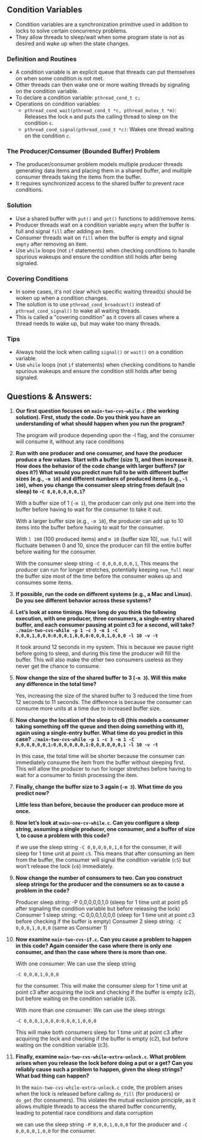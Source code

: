 ## Condition Variables

- Condition variables are a synchronization primitive used in addition to locks to solve certain concurrency problems.
- They allow threads to sleep/wait when some program state is not as desired and wake up when the state changes.

### Definition and Routines

- A condition variable is an explicit queue that threads can put themselves on when some condition is not met.
- Other threads can then wake one or more waiting threads by signaling on the condition variable.
- To declare a condition variable: `pthread_cond_t c;`
- Operations on condition variables:
    - `pthread_cond_wait(pthread_cond_t *c, pthread_mutex_t *m)`: Releases the lock `m` and puts the calling thread to sleep on the condition `c`.
    - `pthread_cond_signal(pthread_cond_t *c)`: Wakes one thread waiting on the condition `c`.

### The Producer/Consumer (Bounded Buffer) Problem

- The producer/consumer problem models multiple producer threads generating data items and placing them in a shared buffer, and multiple consumer threads taking the items from the buffer.
- It requires synchronized access to the shared buffer to prevent race conditions.

### Solution

- Use a shared buffer with `put()` and `get()` functions to add/remove items.
- Producer threads wait on a condition variable `empty` when the buffer is full and signal `fill` after adding an item.
- Consumer threads wait on `fill` when the buffer is empty and signal `empty` after removing an item.
- Use `while` loops (not `if` statements) when checking conditions to handle spurious wakeups and ensure the condition still holds after being signaled.

### Covering Conditions

- In some cases, it's not clear which specific waiting thread(s) should be woken up when a condition changes.
- The solution is to use `pthread_cond_broadcast()` instead of `pthread_cond_signal()` to wake all waiting threads.
- This is called a "covering condition" as it covers all cases where a thread needs to wake up, but may wake too many threads.

### Tips

- Always hold the lock when calling `signal()` or `wait()` on a condition variable.
- Use `while` loops (not `if` statements) when checking conditions to handle spurious wakeups and ensure the condition still holds after being signaled.

## Questions & Answers:

1. **Our first question focuses on `main-two-cvs-while.c` (the working solution). First, study the code. Do you think you have an understanding of what should happen when you run the program?**
    
    The program will produce depending upon the -l flag, and the consumer will consume it, without any race conditions
    
2. **Run with one producer and one consumer, and have the producer produce a few values. Start with a buffer (size 1), and then increase it. How does the behavior of the code change with larger buffers? (or does it?) What would you predict num full to be with different buffer sizes (e.g., `-m 10`) and different numbers of produced items (e.g., `-l 100`), when you change the consumer sleep string from default (no sleep) to `-C 0,0,0,0,0,0,1`?**
    
    With a buffer size of 1 (`-m 1`), the producer can only put one item into the buffer before having to wait for the consumer to take it out.
    
    With a larger buffer size (e.g., `-m 10`), the producer can add up to 10 items into the buffer before having to wait for the consumer. 
    
    With `l 100` (100 produced items) and `m 10` (buffer size 10), `num_full` will fluctuate between 0 and 10, since the producer can fill the entire buffer before waiting for the consumer.
    
    With the consumer sleep string `-C 0,0,0,0,0,0,1`, This means the producer can run for longer stretches, potentially keeping `num_full` near the buffer size most of the time before the consumer wakes up and consumes some items.
    
3. **If possible, run the code on different systems (e.g., a Mac and Linux). Do you see different behavior across these systems?**
    
    
4. **Let’s look at some timings. How long do you think the following execution, with one producer, three consumers, a single-entry shared buffer, and each consumer pausing at point c3 for a second, will take? `./main-two-cvs-while -p 1 -c 3 -m 1 -C 0,0,0,1,0,0,0:0,0,0,1,0,0,0:0,0,0,1,0,0,0 -l 10 -v -t`** 
    
    It took around 12 seconds in my system. This is because we pause right before going to sleep, and during this time the producer will fill the buffer. This will also make the other two consumers useless as they never get the chance to consume.
    
5. **Now change the size of the shared buffer to 3 (`-m 3`). Will this make any difference in the total time?**
    
    Yes, increasing the size of the shared buffer to 3 reduced the time from 12 seconds to 11 seconds. The difference is because the consumer can consume more units at a time due to increased buffer size.
    
6. **Now change the location of the sleep to c6 (this models a consumer taking something off the queue and then doing something with it), again using a single-entry buffer. What time do you predict in this case? `./main-two-cvs-while -p 1 -c 3 -m 1 -C 0,0,0,0,0,0,1:0,0,0,0,0,0,1:0,0,0,0,0,0,1 -l 10 -v -t`** 
    
    In this case, the total time will be shorter because the consumer can immediately consume the item from the buffer without sleeping first. This will allow the producer to run for longer stretches before having to wait for a consumer to finish processing the item.
    
7. **Finally, change the buffer size to 3 again (`-m 3`). What time do you predict now?**
    
    **Little less than before, because the producer can produce more at once.**
    
8. **Now let’s look at `main-one-cv-while.c`. Can you configure a sleep string, assuming a single producer, one consumer, and a buffer of size 1, to cause a problem with this code?**
    
    if we use the sleep string `-C 0,0,0,0,0,1,0` for the consumer, it will sleep for 1 time unit at point `c5`. This means that after consuming an item from the buffer, the consumer will signal the condition variable (`c5`) but won't release the lock (`c6`) immediately.
    
9. **Now change the number of consumers to two. Can you construct sleep strings for the producer and the consumers so as to cause a problem in the code?**
    
    Producer sleep string: -P 0,0,0,0,0,1,0 (sleep for 1 time unit at point p5 after signaling the condition variable but before releasing the lock)
    Consumer 1 sleep string: -C 0,0,0,1,0,0,0 (sleep for 1 time unit at point c3 before checking if the buffer is empty)
    Consumer 2 sleep string: `-C 0,0,0,1,0,0,0` (same as Consumer 1)
    
10. **Now examine `main-two-cvs-if.c`. Can you cause a problem to happen in this code? Again consider the case where there is only one consumer, and then the case where there is more than one.**
    
    With one consumer:
    We can use the sleep string
    
    `-C 0,0,0,1,0,0,0`
    
    for the consumer. This will make the consumer sleep for 1 time unit at point c3 after acquiring the lock and checking if the buffer is empty (c2), but before waiting on the condition variable (c3).
    
    With more than one consumer:
    We can use the sleep strings
    
    `-C 0,0,0,1,0,0,0:0,0,0,1,0,0,0`
    
    This will make both consumers sleep for 1 time unit at point c3 after acquiring the lock and checking if the buffer is empty (c2), but before waiting on the condition variable (c3).
    
11. **Finally, examine `main-two-cvs-while-extra-unlock.c`. What problem arises when you release the lock before doing a put or a get? Can you reliably cause such a problem to happen, given the sleep strings? What bad thing can happen?**
    
    In the `main-two-cvs-while-extra-unlock.c` code, the problem arises when the lock is released before calling `do_fill` (for producers) or `do_get` (for consumers). This violates the mutual exclusion principle, as it allows multiple threads to access the shared buffer concurrently, leading to potential race conditions and data corruption
    
    we can use the sleep string `-P 0,0,0,1,0,0,0` for the producer and `-C 0,0,0,0,1,0,0` for the consumer.

